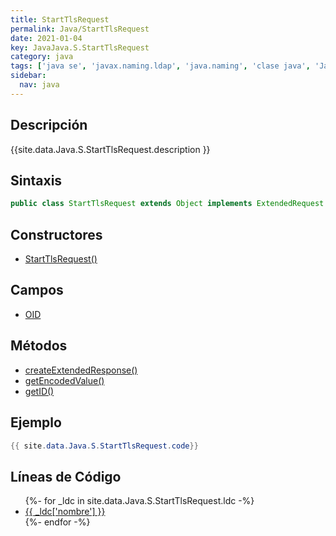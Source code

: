 ```yaml
---
title: StartTlsRequest
permalink: Java/StartTlsRequest
date: 2021-01-04
key: JavaJava.S.StartTlsRequest
category: java
tags: ['java se', 'javax.naming.ldap', 'java.naming', 'clase java', 'Java 1.4']
sidebar: 
  nav: java
---
```


## Descripción
{{site.data.Java.S.StartTlsRequest.description }}

## Sintaxis
~~~java
public class StartTlsRequest extends Object implements ExtendedRequest
~~~

## Constructores
* [StartTlsRequest()](/Java/StartTlsRequest/StartTlsRequest/)

## Campos
* [OID](/Java/StartTlsRequest/OID)

## Métodos
* [createExtendedResponse()](/Java/StartTlsRequest/createExtendedResponse)
* [getEncodedValue()](/Java/StartTlsRequest/getEncodedValue)
* [getID()](/Java/StartTlsRequest/getID)

## Ejemplo
~~~java
{{ site.data.Java.S.StartTlsRequest.code}}
~~~

## Líneas de Código
<ul>
{%- for _ldc in site.data.Java.S.StartTlsRequest.ldc -%}
   <li>
       <a href="{{_ldc['url'] }}">{{ _ldc['nombre'] }}</a>
   </li>
{%- endfor -%}
</ul>

